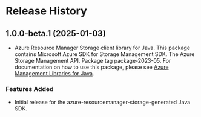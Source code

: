 # Release History

## 1.0.0-beta.1 (2025-01-03)

- Azure Resource Manager Storage client library for Java. This package contains Microsoft Azure SDK for Storage Management SDK. The Azure Storage Management API. Package tag package-2023-05. For documentation on how to use this package, please see [Azure Management Libraries for Java](https://aka.ms/azsdk/java/mgmt).
### Features Added

- Initial release for the azure-resourcemanager-storage-generated Java SDK.
